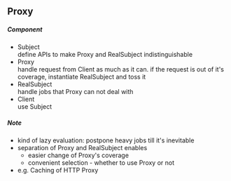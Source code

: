 ## Proxy  
##### Component  
- Subject  
define APIs to make Proxy and RealSubject indistinguishable  
- Proxy  
handle request from Client as much as it can. if the request is out of it's coverage, instantiate RealSubject and toss it   
- RealSubject  
handle jobs that Proxy can not deal with  
- Client  
use Subject  
##### Note  
- kind of lazy evaluation: postpone heavy jobs till it's inevitable  
- separation of Proxy and RealSubject enables  
  - easier change of Proxy's coverage  
  - convenient selection - whether to use Proxy or not  
- e.g. Caching of HTTP Proxy  